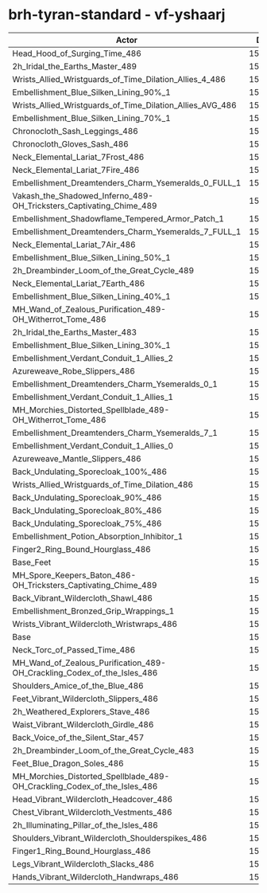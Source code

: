 # brh-tyran-standard - vf-yshaarj
| Actor | DPS | Increase |
|---|:---:|:---:|
|Head_Hood_of_Surging_Time_486|157361|1.88%|
|2h_Iridal_the_Earths_Master_489|156738|1.47%|
|Wrists_Allied_Wristguards_of_Time_Dilation_Allies_4_486|156494|1.31%|
|Embellishment_Blue_Silken_Lining_90%_1|156373|1.24%|
|Wrists_Allied_Wristguards_of_Time_Dilation_Allies_AVG_486|156124|1.08%|
|Embellishment_Blue_Silken_Lining_70%_1|156033|1.02%|
|Chronocloth_Sash_Leggings_486|156015|1.00%|
|Chronocloth_Gloves_Sash_486|155876|0.91%|
|Neck_Elemental_Lariat_7Frost_486|155863|0.91%|
|Neck_Elemental_Lariat_7Fire_486|155835|0.89%|
|Embellishment_Dreamtenders_Charm_Ysemeralds_0_FULL_1|155772|0.85%|
|Vakash_the_Shadowed_Inferno_489-OH_Tricksters_Captivating_Chime_489|155750|0.83%|
|Embellishment_Shadowflame_Tempered_Armor_Patch_1|155641|0.76%|
|Embellishment_Dreamtenders_Charm_Ysemeralds_7_FULL_1|155594|0.73%|
|Neck_Elemental_Lariat_7Air_486|155553|0.71%|
|Embellishment_Blue_Silken_Lining_50%_1|155545|0.70%|
|2h_Dreambinder_Loom_of_the_Great_Cycle_489|155469|0.65%|
|Neck_Elemental_Lariat_7Earth_486|155457|0.64%|
|Embellishment_Blue_Silken_Lining_40%_1|155312|0.55%|
|MH_Wand_of_Zealous_Purification_489-OH_Witherrot_Tome_486|155269|0.52%|
|2h_Iridal_the_Earths_Master_483|155158|0.45%|
|Embellishment_Blue_Silken_Lining_30%_1|155154|0.45%|
|Embellishment_Verdant_Conduit_1_Allies_2|155144|0.44%|
|Azureweave_Robe_Slippers_486|155111|0.42%|
|Embellishment_Dreamtenders_Charm_Ysemeralds_0_1|155109|0.42%|
|Embellishment_Verdant_Conduit_1_Allies_1|155106|0.42%|
|MH_Morchies_Distorted_Spellblade_489-OH_Witherrot_Tome_486|155082|0.40%|
|Embellishment_Dreamtenders_Charm_Ysemeralds_7_1|155048|0.38%|
|Embellishment_Verdant_Conduit_1_Allies_0|155040|0.37%|
|Azureweave_Mantle_Slippers_486|154983|0.34%|
|Back_Undulating_Sporecloak_100%_486|154919|0.30%|
|Wrists_Allied_Wristguards_of_Time_Dilation_486|154892|0.28%|
|Back_Undulating_Sporecloak_90%_486|154877|0.27%|
|Back_Undulating_Sporecloak_80%_486|154867|0.26%|
|Back_Undulating_Sporecloak_75%_486|154795|0.21%|
|Embellishment_Potion_Absorption_Inhibitor_1|154737|0.18%|
|Finger2_Ring_Bound_Hourglass_486|154686|0.14%|
|Base_Feet|154603|0.09%|
|MH_Spore_Keepers_Baton_486-OH_Tricksters_Captivating_Chime_489|154600|0.09%|
|Back_Vibrant_Wildercloth_Shawl_486|154556|0.06%|
|Embellishment_Bronzed_Grip_Wrappings_1|154537|0.05%|
|Wrists_Vibrant_Wildercloth_Wristwraps_486|154499|0.02%|
|Base|154463|0.00%|
|Neck_Torc_of_Passed_Time_486|154462|0.00%|
|MH_Wand_of_Zealous_Purification_489-OH_Crackling_Codex_of_the_Isles_486|154337|-0.08%|
|Shoulders_Amice_of_the_Blue_486|154293|-0.11%|
|Feet_Vibrant_Wildercloth_Slippers_486|154289|-0.11%|
|2h_Weathered_Explorers_Stave_486|154271|-0.12%|
|Waist_Vibrant_Wildercloth_Girdle_486|154261|-0.13%|
|Back_Voice_of_the_Silent_Star_457|154205|-0.17%|
|2h_Dreambinder_Loom_of_the_Great_Cycle_483|154177|-0.19%|
|Feet_Blue_Dragon_Soles_486|154140|-0.21%|
|MH_Morchies_Distorted_Spellblade_489-OH_Crackling_Codex_of_the_Isles_486|154062|-0.26%|
|Head_Vibrant_Wildercloth_Headcover_486|153977|-0.31%|
|Chest_Vibrant_Wildercloth_Vestments_486|153945|-0.34%|
|2h_Illuminating_Pillar_of_the_Isles_486|153748|-0.46%|
|Shoulders_Vibrant_Wildercloth_Shoulderspikes_486|153682|-0.51%|
|Finger1_Ring_Bound_Hourglass_486|153650|-0.53%|
|Legs_Vibrant_Wildercloth_Slacks_486|153327|-0.74%|
|Hands_Vibrant_Wildercloth_Handwraps_486|153238|-0.79%|
